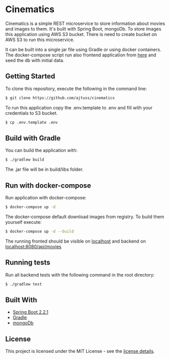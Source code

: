 # Cinematics

Cinematics is a simple REST microservice to store information about movies and images to them. 
It's built with Spring Boot, mongoDb. To store images this application using AWS S3 bucket.
There is need to create bucket on AWS S3 to run this microservice.

It can be built into a single jar file using Gradle or using docker containers.
The docker-compose script run also frontend application from [here](https://github.com/ajtuss/cinematics-gui)
and seed the db with initial data.

## Getting Started

To clone this repository, execute the following in the command line:
```bash
$ git clone https://github.com/ajtuss/cinematics
```

To run this application copy the .env.template to .env and fill with your credentials to S3 bucket.
```bash
$ cp .env.template .env
```

## Build with Gradle
You can build the application with:
```bash
$ ./gradlew build
```
The .jar file will be in build/libs folder.

## Run with docker-compose
Run application with docker-compose:
```bash
$ docker-compose up -d
```
The docker-compose default download images from registry. To build them yourself execute:
```bash
$ docker-compose up -d --build
```

The running fronted should be visible on [localhost](http://localhost) and backend on [localhost:8080/api/movies](http://localhost:8080/api/movies)  


## Running tests

Run all backend tests with the following command in the root directory:
```bash
$ ./gradlew test
```

## Built With

* [Spring Boot 2.2.1](https://start.spring.io/)
* [Gradle](https://gradle.org/)
* [mongoDb](https://www.mongodb.com/)

## License

This project is licensed under the MIT License - see the [license details](https://opensource.org/licenses/MIT).

